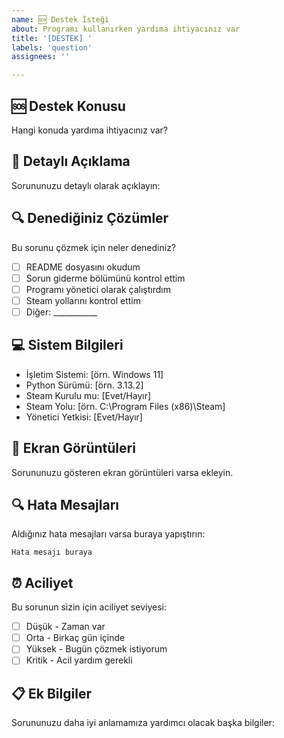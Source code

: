 ```yaml
---
name: 🆘 Destek İsteği
about: Programı kullanırken yardıma ihtiyacınız var
title: '[DESTEK] '
labels: 'question'
assignees: ''

---
```


## 🆘 Destek Konusu
Hangi konuda yardıma ihtiyacınız var?

## 📝 Detaylı Açıklama
Sorununuzu detaylı olarak açıklayın:

## 🔍 Denediğiniz Çözümler
Bu sorunu çözmek için neler denediniz?
- [ ] README dosyasını okudum
- [ ] Sorun giderme bölümünü kontrol ettim
- [ ] Programı yönetici olarak çalıştırdım
- [ ] Steam yollarını kontrol ettim
- [ ] Diğer: ___________

## 💻 Sistem Bilgileri
- İşletim Sistemi: [örn. Windows 11]
- Python Sürümü: [örn. 3.13.2]
- Steam Kurulu mu: [Evet/Hayır]
- Steam Yolu: [örn. C:\Program Files (x86)\Steam\]
- Yönetici Yetkisi: [Evet/Hayır]

## 📸 Ekran Görüntüleri
Sorununuzu gösteren ekran görüntüleri varsa ekleyin.

## 🔍 Hata Mesajları
Aldığınız hata mesajları varsa buraya yapıştırın:
```
Hata mesajı buraya
```

## ⏰ Aciliyet
Bu sorunun sizin için aciliyet seviyesi:
- [ ] Düşük - Zaman var
- [ ] Orta - Birkaç gün içinde
- [ ] Yüksek - Bugün çözmek istiyorum
- [ ] Kritik - Acil yardım gerekli

## 📋 Ek Bilgiler
Sorununuzu daha iyi anlamamıza yardımcı olacak başka bilgiler: